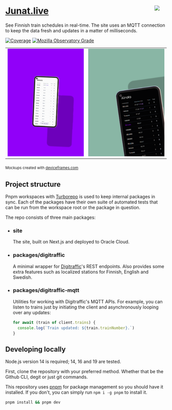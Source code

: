 <h1><a href="https://junat.live">Junat.live</a> <img src="https://junat.live/maskable_icon.png" width="38px" align="right" /></h1>

See Finnish train schedules in real-time. The site uses an MQTT connection to keep the data fresh and updates in a matter of milliseconds.

[![Coverage](https://codecov.io/gh/jqpe/junat.live/branch/main/graph/badge.svg?token=BBV4WAA534)](https://app.codecov.io/gh/jqpe/junat.live)
[![Mozilla Observatory Grade](https://img.shields.io/mozilla-observatory/grade/junat.live)](https://observatory.mozilla.org/analyze/junat.live)

<table>
<tbody><tr>
<td>
<img src=".github/assets/phone1.png" alt="A phone mockup with Ainola route in junat.live" />
</td>

<td>
<img src=".github/assets/phone2.png" alt="A phone mockup in a dark mode with Ainola route in junat.live"/>
</td>
</tr></tbody>
</table>

<sub>Mockups created with [deviceframes.com](https://deviceframes.com)<sub>

## Project structure

Pnpm workspaces with [Turborepo](https://turborepo.org/) is used to keep internal packages in sync. Each of the packages have their own suite of automated tests that can be run from the workspace root or the package in question.

The repo consists of three main packages:

- ### site

  The site, built on Next.js and deployed to Oracle Cloud.

- ### packages/digitraffic

  A minimal wrapper for [Digitraffic](https://digitraffic.fi)'s REST endpoints. Also provides some extra features such as localized stations for Finnish, English and Swedish.

- ### packages/digitraffic-mqtt
  Utilities for working with Digitraffic's MQTT APIs. For example, you can listen to trains just by initiating the client and asynchronously looping over any updates:
  ```js
  for await (train of client.trains) {
    console.log(`Train updated: ${train.trainNumber}.`)
  }
  ```

## Developing locally
Node.js version 14 is required; 14, 16 and 19 are tested.

First, clone the repository with your preferred method. Whether that be the Github CLI, degit or just git commands.

This repository uses [pnpm](https://pnpm.io/) for package management so you should have it installed. If you don't, you can simply run `npm i -g pnpm` to install it.

```sh
pnpm install && pnpm dev
```
